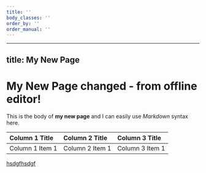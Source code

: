 ```yaml
---
title: ''
body_classes: ''
order_by: ''
order_manual: ''
---
```


 ---
 title: My New Page
 ---
 # My New Page changed - from offline editor!

 This is the body of **my new page** and I can easily use _Markdown_ syntax here.
 
|  Column 1 Title  |  Column 2 Title  |  Column 3 Title  |
|  :-----          |  :-----          |  :-----          |
|  Column 1 Item 1 |  Column 2 Item 1 |  Column 3 Item 1 |

[hsdgfhsdgf](../test)

